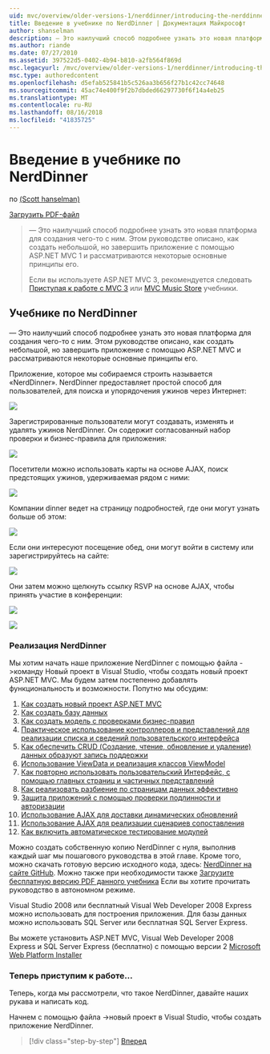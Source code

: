 ```yaml
---
uid: mvc/overview/older-versions-1/nerddinner/introducing-the-nerddinner-tutorial
title: Введение в учебнике по NerdDinner | Документация Майкрософт
author: shanselman
description: — Это наилучший способ подробнее узнать это новая платформа для создания чего-то с ним. В этом учебнике описывается создание небольшой, но законченного приложения с помощью ASP.NE...
ms.author: riande
ms.date: 07/27/2010
ms.assetid: 397522d5-0402-4b94-b810-a2fb564f869d
msc.legacyurl: /mvc/overview/older-versions-1/nerddinner/introducing-the-nerddinner-tutorial
msc.type: authoredcontent
ms.openlocfilehash: d5efab525841b5c526aa3b656f27b1c42cc74648
ms.sourcegitcommit: 45ac74e400f9f2b7dbded66297730f6f14a4eb25
ms.translationtype: MT
ms.contentlocale: ru-RU
ms.lasthandoff: 08/16/2018
ms.locfileid: "41835725"
---
```

<a name="introducing-the-nerddinner-tutorial"></a>Введение в учебнике по NerdDinner
====================
по [(Scott hanselman)](https://github.com/shanselman)

[Загрузить PDF-файл](http://aspnetmvcbook.s3.amazonaws.com/aspnetmvc-nerdinner_v1.pdf)

> — Это наилучший способ подробнее узнать это новая платформа для создания чего-то с ним. Этом руководстве описано, как создать небольшой, но завершить приложение с помощью ASP.NET MVC 1 и рассматриваются некоторые основные принципы его.
> 
> Если вы используете ASP.NET MVC 3, рекомендуется следовать [Приступая к работе с MVC 3](../../older-versions/getting-started-with-aspnet-mvc3/cs/intro-to-aspnet-mvc-3.md) или [MVC Music Store](../../older-versions/mvc-music-store/mvc-music-store-part-1.md) учебники.


## <a name="nerddinner-tutorial"></a>Учебнике по NerdDinner

— Это наилучший способ подробнее узнать это новая платформа для создания чего-то с ним. Этом руководстве описано, как создать небольшой, но завершить приложение с помощью ASP.NET MVC и рассматриваются некоторые основные принципы его.

Приложение, которое мы собираемся строить называется «NerdDinner». NerdDinner предоставляет простой способ для пользователей, для поиска и упорядочения ужинов через Интернет:

![](introducing-the-nerddinner-tutorial/_static/image1.png)

Зарегистрированные пользователи могут создавать, изменять и удалять ужинов NerdDinner. Он содержит согласованный набор проверки и бизнес-правила для приложения:

![](introducing-the-nerddinner-tutorial/_static/image2.png)

Посетители можно использовать карты на основе AJAX, поиск предстоящих ужинов, удерживаемая рядом с ними:

![](introducing-the-nerddinner-tutorial/_static/image3.png)

Компании dinner ведет на страницу подробностей, где они могут узнать больше об этом:

![](introducing-the-nerddinner-tutorial/_static/image4.png)

Если они интересуют посещение обед, они могут войти в систему или зарегистрируйтесь на сайте:

![](introducing-the-nerddinner-tutorial/_static/image5.png)

Они затем можно щелкнуть ссылку RSVP на основе AJAX, чтобы принять участие в конференции:

![](introducing-the-nerddinner-tutorial/_static/image6.png)

![](introducing-the-nerddinner-tutorial/_static/image7.png)

### <a name="implementing-nerddinner"></a>Реализация NerdDinner

Мы хотим начать наше приложение NerdDinner с помощью файла -&gt;команду Новый проект в Visual Studio, чтобы создать новый проект ASP.NET MVC. Мы будем затем постепенно добавлять функциональность и возможности. Попутно мы обсудим:

1. [Как создать новый проект ASP.NET MVC](# "создайте новый проект ASP.NET MVC")
2. [Как создать базу данных](# "Создание базы данных")
3. [Как создать модель с проверками бизнес-правил](# "Создание модели с проверками бизнес-правил")
4. [Практическое использование контроллеров и представлений для реализации списка и сведений пользовательского интерфейса](# "использование контроллеров и представлений для реализации пользовательского интерфейса списка и сведений")
5. [Как обеспечить CRUD (Создание, чтение, обновление и удаление) данных образуют запись поддержки](# "предоставляют CRUD (Create, Read, Update, Delete) запись данных формы поддерживает")
6. [Использование ViewData и реализация классов ViewModel](# "использование ViewData и реализация классов ViewModel")
7. [Как повторно использовать пользовательский Интерфейс, с помощью главных страниц и частичных представлений](# "повторного использования пользовательского интерфейса с помощью главных страниц и частичных представлений")
8. [Как реализовать разбиение по страницам данных эффективно](# "реализовать эффективный данных разбиение по страницам")
9. [Защита приложений с помощью проверки подлинности и авторизации](# "безопасных приложений с использованием проверки подлинности и авторизации")
10. [Использование AJAX для доставки динамических обновлений](# "использовать AJAX для доставки динамических обновлений")
11. [Использование AJAX для реализации сценариев сопоставления](# "использовать AJAX для реализации сценариев сопоставления")
12. [Как включить автоматическое тестирование модулей](# "Включение автоматического модульного тестирования")

Можно создать собственную копию NerdDinner с нуля, выполнив каждый шаг мы пошагового руководства в этой главе. Кроме того, можно скачать готовую версию исходного кода, здесь: [NerdDinner на сайте GitHub](https://github.com/AspNetMVPSamples/NerdDinner). Можно также при необходимости также [Загрузите бесплатную версию PDF данного учебника](http://aspnetmvcbook.s3.amazonaws.com/aspnetmvc-nerdinner_v1.pdf) Если вы хотите прочитать руководство в автономном режиме.

Visual Studio 2008 или бесплатный Visual Web Developer 2008 Express можно использовать для построения приложения. Для базы данных можно использовать SQL Server или бесплатная SQL Server Express.

Вы можете установить ASP.NET MVC, Visual Web Developer 2008 Express и SQL Server Express (бесплатно) с помощью версии 2 [Microsoft Web Platform Installer](https://www.microsoft.com/web/downloads/platform.aspx)

### <a name="now-lets-get-started"></a>Теперь приступим к работе...

Теперь, когда мы рассмотрели, что такое NerdDinner, давайте наших рукава и написать код.

Начнем с помощью файла -&gt;новый проект в Visual Studio, чтобы создать приложение NerdDinner.

> [!div class="step-by-step"]
> [Вперед](create-a-new-aspnet-mvc-project.md)
